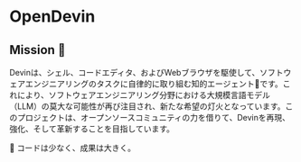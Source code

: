 # OpenDevin

## Mission 🎯
Devinは、シェル、コードエディタ、およびWebブラウザを駆使して、ソフトウェアエンジニアリングのタスクに自律的に取り組む知的エージェント🤖です。これにより、ソフトウェアエンジニアリング分野における大規模言語モデル（LLM）の莫大な可能性が再び注目され、新たな希望の灯火となっています。このプロジェクトは、オープンソースコミュニティの力を借りて、Devinを再現、強化、そして革新することを目指しています。

🐚 コードは少なく、成果は大きく。